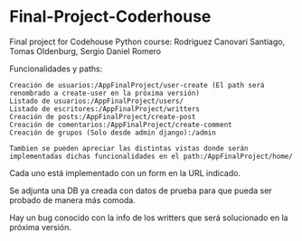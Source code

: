 # Final-Project-Coderhouse
Final project for Codehouse Python course: Rodriguez Canovari Santiago, Tomas Oldenburg, Sergio Daniel Romero

Funcionalidades y paths:

    Creación de usuarios:/AppFinalProject/user-create (El path será renombrado a create-user en la próxima versión)
    Listado de usuarios:/AppFinalProject/users/
    Listado de escritores:/AppFinalProject/writters
    Creación de posts:/AppFinalProject/create-post
    Creación de comentarios:/AppFinalProject/create-comment
    Creación de grupos (Solo desde admin django):/admin

    Tambien se pueden apreciar las distintas vistas donde serán implementadas dichas funcionalidades en el path:/AppFinalProject/home/

Cada uno está implementado con un form en la URL indicado.

Se adjunta una DB ya creada con datos de prueba para que pueda ser probado de manera más comoda.

Hay un bug conocido con la info de los writters que será solucionado en la próxima versión.
